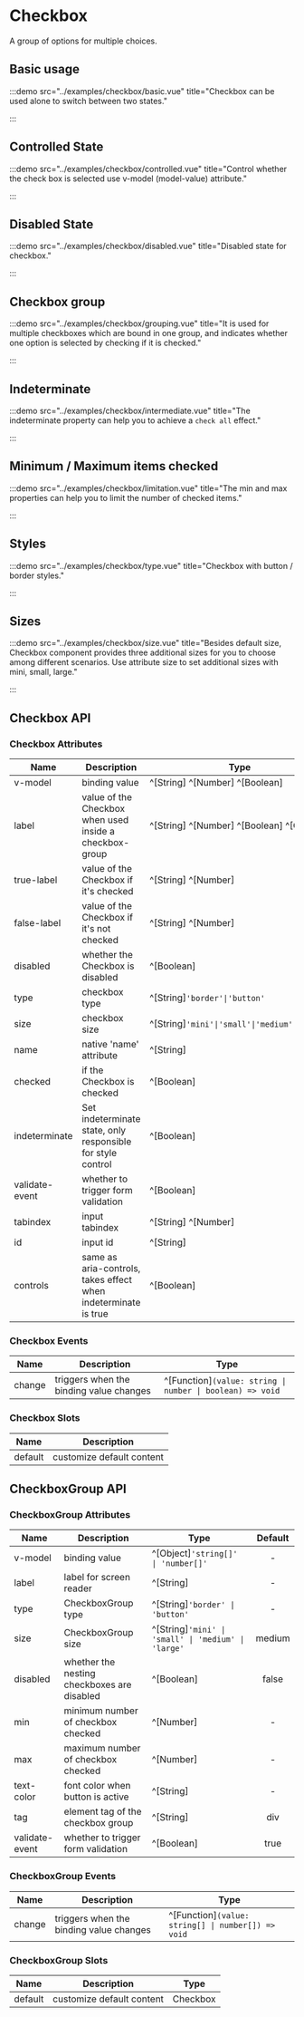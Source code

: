 # Checkbox

A group of options for multiple choices.

## Basic usage

:::demo src="../examples/checkbox/basic.vue" title="Checkbox can be used alone to switch between two states."

:::

## Controlled State

:::demo src="../examples/checkbox/controlled.vue" title="Control whether the check box is selected use v-model (model-value) attribute."

:::

## Disabled State

:::demo src="../examples/checkbox/disabled.vue" title="Disabled state for checkbox."

:::

## Checkbox group

:::demo src="../examples/checkbox/grouping.vue" title="It is used for multiple checkboxes which are bound in one group, and indicates whether one option is selected by checking if it is checked."

:::

## Indeterminate

:::demo src="../examples/checkbox/intermediate.vue" title="The indeterminate property can help you to achieve a `check all` effect."

:::

## Minimum / Maximum items checked

:::demo src="../examples/checkbox/limitation.vue" title="The min and max properties can help you to limit the number of checked items."

:::

## Styles

:::demo src="../examples/checkbox/type.vue" title="Checkbox with button / border styles."

:::

## Sizes

:::demo src="../examples/checkbox/size.vue" title="Besides default size, Checkbox component provides three additional sizes for you to choose among different scenarios. Use attribute size to set additional sizes with mini, small, large."

:::

## Checkbox API

### Checkbox Attributes

| Name | Description | Type | Default |
| --------- | ---- | ---- | :----: |
| v-model | binding value | ^[String] ^[Number] ^[Boolean] | - |
| label | value of the Checkbox when used inside a checkbox-group | ^[String] ^[Number] ^[Boolean] ^[Object] | - |
| true-label | value of the Checkbox if it's checked | ^[String] ^[Number] | - |
| false-label | value of the Checkbox if it's not checked | ^[String] ^[Number] | - |
| disabled | whether the Checkbox is disabled | ^[Boolean] | false |
| type | checkbox type | ^[String]`'border'\|'button'`| - |
| size | checkbox size | ^[String]`'mini'\|'small'\|'medium'\|'large'` | medium |
| name | native 'name' attribute | ^[String] | - |
| checked | if the Checkbox is checked | ^[Boolean] | false |
| indeterminate | Set indeterminate state, only responsible for style control | ^[Boolean] | false |
| validate-event | whether to trigger form validation | ^[Boolean] | true |
| tabindex | input tabindex | ^[String] ^[Number] | - |
| id | input id | ^[String] | - |
| controls | same as aria-controls, takes effect when indeterminate is true | ^[Boolean] | - |

### Checkbox Events

| Name | Description | Type |
| ------ | ---- | ---- |
| change | triggers when the binding value changes | ^[Function]`(value: string \| number \| boolean) => void` |

### Checkbox Slots

| Name | Description |
| ------ | ---- |
| default | customize default content |

## CheckboxGroup API

### CheckboxGroup Attributes

| Name | Description | Type | Default |
| --------- | ---- | ---- | :----: |
| v-model | binding value | ^[Object]`'string[]' \| 'number[]'` | - |
| label | label for screen reader | ^[String] | - |
| type | CheckboxGroup type | ^[String]`'border' \| 'button'`| - |
| size | CheckboxGroup size | ^[String]`'mini' \| 'small' \| 'medium' \| 'large'` | medium |
| disabled | whether the nesting checkboxes are disabled | ^[Boolean] | false |
| min | minimum number of checkbox checked | ^[Number] | - |
| max | maximum number of checkbox checked | ^[Number] | - |
| text-color | font color when button is active | ^[String] | - |
| tag | element tag of the checkbox group | ^[String] | div |
| validate-event | whether to trigger form validation | ^[Boolean] | true |

### CheckboxGroup Events

| Name | Description | Type |
| ------ | ---- | ---- |
| change | triggers when the binding value changes | ^[Function]`(value: string[] \| number[]) => void` |

### CheckboxGroup Slots

| Name | Description | Type |
| ------ | ---- | ---- |
| default | customize default content | Checkbox |
